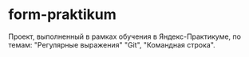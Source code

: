 # form-praktikum
Проект, выполненный в рамках обучения в Яндекс-Практикуме, по темам: "Регулярные выражения" "Git", "Командная строка".
